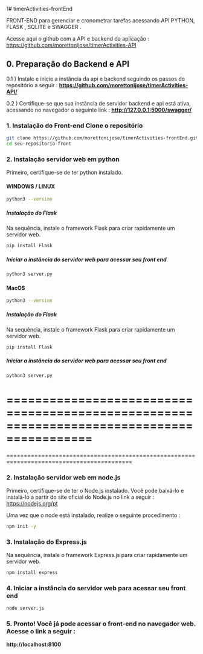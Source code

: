 1# timerActivities-frontEnd

FRONT-END  para gerenciar e cronometrar tarefas acessando API PYTHON, FLASK , SQLITE e SWAGGER .

Acesse aqui o github com a API e backend da aplicação : https://github.com/morettonijose/timerActivities-API


## 0. Preparação do Backend e API 

0.1 ) Instale e inicie a instância da api e  backend seguindo os passos do repositório a seguir : **https://github.com/morettonijose/timerActivities-API/**

0.2 ) Certifique-se que sua instância de servidor backend e api está ativa, acessando no navegador o seguinte link :  **http://127.0.0.1:5000/swagger/**



### 1. Instalação do Front-end Clone o repositório

```bash
git clone https://github.com/morettonijose/timerActivities-frontEnd.git seu-repositorio-front
cd seu-repositorio-front
```



### 2. Instalação servidor web em python
Primeiro, certifique-se de ter  python instalado. 

#### WINDOWS / LINUX
```bash
python3 --version
```

##### Instalação do Flask
Na sequência, instale o framework Flask para criar rapidamente um servidor web. 
```bash
pip install Flask
```


##### Iniciar a instância do servidor web para acessar seu front end
```bash
python3 server.py
```


#### MacOS
```bash
python3 --version
```

##### Instalação do Flask
Na sequência, instale o framework Flask para criar rapidamente um servidor web. 
```bash
pip install Flask
```


##### Iniciar a instância do servidor web para acessar seu front end
```bash
python3 server.py
```


==========================================================================================
==========================================================================================
==========================================================================================



### 2. Instalação servidor web em node.js

Primeiro, certifique-se de ter o Node.js instalado. Você pode baixá-lo e instalá-lo a partir do site oficial do Node.js no link a seguir : 
https://nodejs.org/pt

Uma vez que o node está instalado, realize o seguinte procedimento : 
```bash
npm init -y
```

### 3. Instalação do Express.js 
Na sequência, instale o framework Express.js para criar rapidamente um servidor web. 
```bash
npm install express
```


### 4. Iniciar a instância do servidor web para acessar seu front end
```bash
node server.js
```


### 5. Pronto! Você já pode acessar o front-end no navegador web. Acesse o link a seguir : 

**http://localhost:8100**

